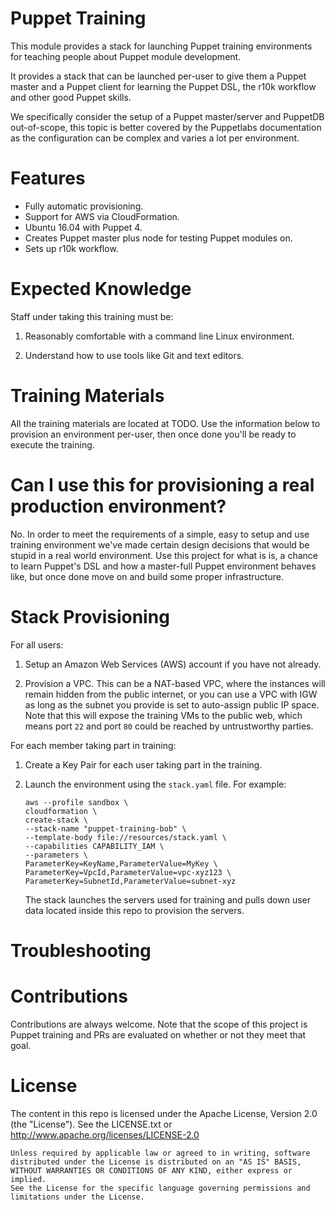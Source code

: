 # Puppet Training

This module provides a stack for launching Puppet training environments for
teaching people about Puppet module development.

It provides a stack that can be launched per-user to give them a Puppet master
and a Puppet client for learning the Puppet DSL, the r10k workflow and other
good Puppet skills.

We specifically consider the setup of a Puppet master/server and PuppetDB
out-of-scope, this topic is better covered by the Puppetlabs documentation as
the configuration can be complex and varies a lot per environment.


# Features

* Fully automatic provisioning.
* Support for AWS via CloudFormation.
* Ubuntu 16.04 with Puppet 4.
* Creates Puppet master plus node for testing Puppet modules on.
* Sets up r10k workflow.


# Expected Knowledge

Staff under taking this training must be:

1. Reasonably comfortable with a command line Linux environment.

2. Understand how to use tools like Git and text editors.


# Training Materials

All the training materials are located at TODO. Use the information below to
provision an environment per-user, then once done you'll be ready to execute
the training.


# Can I use this for provisioning a real production environment?

No. In order to meet the requirements of a simple, easy to setup and use
training environment we've made certain design decisions that would be stupid
in a real world environment. Use this project for what is is, a chance to learn
Puppet's DSL and how a master-full Puppet environment behaves like, but once
done move on and build some proper infrastructure.


# Stack Provisioning

For all users:

1. Setup an Amazon Web Services (AWS) account if you have not already.

2. Provision a VPC. This can be a NAT-based VPC, where the instances will remain
   hidden from the public internet, or you can use a VPC with IGW as long as the
   subnet you provide is set to auto-assign public IP space. Note that this will
   expose the training VMs to the public web, which means port `22` and port
   `80` could be reached by untrustworthy parties.


For each member taking part in training:

1. Create a Key Pair for each user taking part in the training.

2. Launch the environment using the `stack.yaml` file. For example:
    ```
    aws --profile sandbox \
    cloudformation \
    create-stack \
    --stack-name "puppet-training-bob" \
    --template-body file://resources/stack.yaml \
    --capabilities CAPABILITY_IAM \
    --parameters \
    ParameterKey=KeyName,ParameterValue=MyKey \
    ParameterKey=VpcId,ParameterValue=vpc-xyz123 \
    ParameterKey=SubnetId,ParameterValue=subnet-xyz
    ```
    The stack launches the servers used for training and pulls down user data
    located inside this repo to provision the servers.


# Troubleshooting



# Contributions

Contributions are always welcome. Note that the scope of this project is Puppet
training and PRs are evaluated on whether or not they meet that goal.


# License

The content in this repo is licensed under the Apache License, Version 2.0
(the "License"). See the LICENSE.txt or http://www.apache.org/licenses/LICENSE-2.0

    Unless required by applicable law or agreed to in writing, software
    distributed under the License is distributed on an "AS IS" BASIS,
    WITHOUT WARRANTIES OR CONDITIONS OF ANY KIND, either express or implied.
    See the License for the specific language governing permissions and
    limitations under the License.
